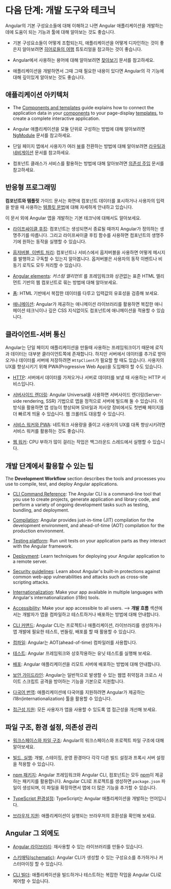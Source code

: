 <!--
# Next steps: tools and techniques
-->
# 다음 단계: 개발 도구와 테크닉

<!--
After you understand the basic Angular building blocks, you can learn more
about the features and tools that can help you develop and deliver Angular applications.

* Work through the [Tour of Heroes](tutorial) tutorial to get a feel for how to fit the basic building blocks together to create a well-designed application.

* Check out the [Glossary](guide/glossary) to understand Angular-specific terms and usage.

* Use the documentation to learn about key features in more depth, according to your stage of development and areas of interest.
-->
Angular의 기본 구성요소들에 대해 이해하고 나면 Angular 애플리케이션을 개발하는 데에 도움이 되는 기능과 툴에 대해 알아보는 것도 좋습니다.

* 기본 구성요소들이 어떻게 조합되는지, 애플리케이션을 어떻게 디자인하는 것이 좋은지 알아보려면 [히어로들의 여행](tutorial) 튜토리얼을 참고하는 것이 좋습니다.

* Angular에서 사용하는 용어에 대해 알아보려면 [찾아보기](guide/glossary) 문서를 참고하세요.

* 애플리케이션을 개발하면서 그때 그때 필요한 내용이 있다면 Angular의 각 기능에 대해 깊이있게 알아보는 것도 좋습니다.



<!--
## Application architecture
-->
## 애플리케이션 아키텍처

<!--
* The [Components and templates](guide/displaying-data) guide explains how to connect the application data in your [components](guide/glossary#component) to your page-display [templates](guide/glossary#template), to create a complete interactive application.

* The [NgModules](guide/ngmodules) guide provides in-depth information on the modular structure of an Angular application.

* The [Routing and navigation](guide/router) guide provides in-depth information on how to construct applications that allow a user to navigate to different [views](guide/glossary#view) within your single-page app.

* The [Dependency injection](guide/dependency-injection) guide provides in-depth information on how to construct an application such that each component class can acquire the services and objects it needs to perform its function.
-->
* The [Components and templates](guide/displaying-data) guide explains how to connect the application data in your [components](guide/glossary#component) to your page-display [templates](guide/glossary#template), to create a complete interactive application.

* Angular 애플리케이션을 모듈 단위로 구성하는 방법에 대해 알아보려면 [NgModule](guide/ngmodules) 문서를 참고하세요.

* 단일 페이지 앱에서 사용자가 여러 [뷰](guide/glossary#view)를 전환하는 방법에 대해 알아보려면 [라우팅과 네비게이션](guide/router) 문서를 참고하세요.

* 컴포넌트 클래스가 서비스를 활용하는 방법에 대해 알아보려면 [의존성 주입](guide/dependency-injection) 문서를 참고하세요.

<!--
## Responsive programming
-->
## 반응형 프로그래밍

<!--
The **Components and Templates** guide provides guidance and details of the [template syntax](guide/template-syntax) that you use to display your component data when and where you want it within a view, and to collect input from users that you can respond to.

Additional pages and sections describe some basic programming techniques for Angular apps.

* [Lifecycle hooks](guide/lifecycle-hooks): Tap into key moments in the lifetime of a component, from its creation to its destruction, by implementing the lifecycle hook interfaces.

* [Observables and event processing](guide/observables): How to use observables with components and services to publish and subscribe to messages of any type, such as user-interaction events and asynchronous operation results.

* [Angular elements](guide/elements): How to package components as *custom elements* using Web Components, a web standard for defining new HTML elements in a framework-agnostic way.

* [Forms](guide/forms-overview): Support complex data entry scenarios with HTML-based input validation.

* [Animations](guide/animations): Use Angular's animation library to animate component behavior
without deep knowledge of animation techniques or CSS.
-->
**컴포넌트와 템플릿** 가이드 문서는 화면에 컴포넌트 데이터를 표시하거나 사용자의 입력을 받을 때 사용하는 [템플릿 문법](guide/template-syntax)에 대해 자세하게 안내하고 있습니다.

이 문서 외에 Angular 앱을 개발하는 기본 테크닉에 대해서도 알아보세요.

* [라이프싸이클 후킹](guide/lifecycle-hooks): 컴포넌트는 생성되면서 종료될 때까지 Angular가 정의하는 생명주기를 따릅니다. 그리고 라이프싸이클 후킹 함수를 사용하면 컴포넌트의 생명주기에 원하는 동작을 실행할 수 있습니다.

* [옵저버블, 이벤트 처리](guide/observables): 컴포넌트나 서비스에서 옵저버블을 사용하면 어떻게 메시지를 발행하고 구독할 수 있는지 알아봅니다. 옵저버블은 사용자의 동작 이벤트나 비동기 로직도 모두 처리할 수 있습니다.

* [Angular elements](guide/elements): *커스텀 엘리먼트* 를 프레임워크와 상관없는 표준 HTML 엘리먼트 기반의 웹 컴포넌트로 묶는 방법에 대해 알아보세요.

* [폼](guide/forms-overview): HTML 기반에서 복잡한 데이터를 다루고 입력값의 유효성을 검증해 보세요.

* [애니메이션](guide/animations): Angular가 제공하는 애니메이션 라이브러리를 활용하면 복잡한 애니메이션 테크닉이나 깊은 CSS 지식없이도 컴포넌트에 애니메이션을 적용할 수 있습니다.


<!--
## Client-server interaction
-->
## 클라이언트-서버 통신

<!--
Angular provides a framework for single-page apps, where most of the logic and data resides on the client.
Most apps still need to access a server using the `HttpClient` to access and save data.
For some platforms and applications, you might also want to use the PWA (Progressive Web App) model to improve the user experience.

* [HTTP](guide/http): Communicate with a server to get data, save data, and invoke server-side actions with an HTTP client.
* [Server-side rendering](guide/universal): Angular Universal generates static application pages on the server through server-side rendering (SSR). This allows you to run your Angular app on the server in order to improve performance and show the first page quickly on mobile and low-powered devices, and also facilitate web crawlers.

* [Service workers and PWA](guide/service-worker-intro): Use a service worker to reduce dependency on the network and significantly improve the user experience.

* [Web workers](guide/web-worker): Learn how to run CPU-intensive computations in a background thread.
-->
Angular는 단일 페이지 애플리케이션을 만들때 사용하는 프레임워크이기 때문에 로직과 데이터는 대부분 클라이언트쪽에 존재합니다.
하지만 서버에서 데이터를 추가로 받아오거나 데이터를 서버에 저장하려면 `HttpClient`가 필요할 할 때도 있습니다.
사용자의 UX를 향상시키기 위해 PWA(Progressive Web App)을 도입해야 할 수도 있습니다.

* [HTTP](guide/http): 서버에서 데이터를 가져오거나 서버로 데이터를 보낼 때 사용하는 HTTP 서비스입니다.

* [서버사이드 렌더링](guide/universal): Angular Universal을 사용하면 서버사이드 렌더링(Server-side rendering, SSR) 기법으로 앱을 정적으로 서버에 빌드해 둘 수 있습니다. 이 방식을 활용하면 앱 성능이 향상되며 모바일과 저사양 장비에서도 첫번째 페이지를 더 빠르게 띄울  수 있습니다. 웹 크롤러도 대응할 수 있습니다.

* [서비스 워커와 PWA](guide/service-worker-intro): 네트워크 사용량을 줄이고 사용자의 UX를 대폭 향상시키려면 서비스 워커를 활용하는 것도 좋습니다.

* [웹 워커](guide/web-worker): CPU 부하가 많이 걸리는 작업은 백그라운드 스레드에서 실행할 수 있습니다.


<!--
## Support for the development cycle
-->
## 개발 단계에서 활용할 수 있는 팁

The **Development Workflow** section describes the tools and processes you use to compile, test, and deploy Angular applications.

* [CLI Command Reference](cli): The Angular CLI is a command-line tool that you use to create projects, generate application and library code, and perform a variety of ongoing development tasks such as testing, bundling, and deployment.

* [Compilation](guide/aot-compiler): Angular provides just-in-time (JIT) compilation for the development environment, and ahead-of-time (AOT) compilation for the production environment.

* [Testing platform](guide/testing): Run unit tests on your application parts as they interact with the Angular framework.

* [Deployment](guide/deployment): Learn techniques for deploying your Angular application to a remote server.

* [Security guidelines](guide/security): Learn about Angular's built-in protections against common web-app vulnerabilities and attacks such as cross-site scripting attacks.

* [Internationalization](guide/i18n): Make your app available in multiple languages with Angular's internationalization (i18n) tools.

* [Accessibility](guide/accessibility): Make your app accessible to all users.
-->
**개발 흐름** 섹션에서는 개발자가 앱을 컴파일하고 테스트하거나 배포하는 방법에 대해 안내합니다.

* [CLI 커맨드](cli): Angular CLI는 프로젝트나 애플리케이션, 라이브러리를 생성하거나 앱 개발에 필요한 테스트, 번들링, 배포를 할 때 활용할 수 있습니다.

* [컴파일](guide/aot-compiler): Angular는 AOT(ahead-of-time) 컴파일러를 사용합니다.

* [테스트](guide/testing): Angular 프레임워크와 상호작용하는 유닛 테스트를 실행해 보세요.

* [배포](guide/deployment): Angular 애플리케이션을 리모트 서버에 배포하는 방법에 대해 안내합니다.

* [보안 가이드라인](guide/security): Angular는 일반적으로 발생할 수 있는 웹앱 취약점과 크로스 사이트 스크립트 공격을 방어하는 기능을 기본으로 지원합니다.

* [다국어 번역](guide/i18n): 애플리케이션에 다국어를 지원하려면 Angular가 제공하는 i18n(internationalization) 툴을 활용할 수 있습니다.

* [접근성 지원](guide/accessibility): 모든 사용자가 앱을 사용할 수 있도록 앱 접근성을 개선해 보세요.


<!--
## File structure, configuration, and dependencies
-->
## 파일 구조, 환경 설정, 의존성 관리

<!--
* [Workspace and file structure](guide/file-structure): Understand the structure of Angular workspace and project folders.

* [Building and serving](guide/build): Learn to define different build and proxy server configurations for your project, such as development, staging, and production.

* [npm packages](guide/npm-packages): The Angular Framework, Angular CLI, and components used by Angular applications are packaged as [npm](https://docs.npmjs.com/) packages and distributed via the npm registry. The Angular CLI creates a default `package.json` file, which specifies a starter set of packages that work well together and jointly support many common application scenarios.

* [TypeScript configuration](guide/typescript-configuration): TypeScript is the primary language for Angular application development.

* [Browser support](guide/browser-support): Make your apps compatible across a wide range of browsers.
-->
* [워크스페이스와 파일 구조](guide/file-structure): Angular의 워크스페이스와 프로젝트 파일 구조에 대해 알아보세요.

* [빌드, 실행](guide/build): 개발, 스테이징, 운영 환경마다 각각 다른 빌드 설정과 프록시 서버 설정을 적용할 수 있습니다.

* [npm 패키지](guide/npm-packages): Angular 프레임워크와 Angular CLI, 컴포넌트는 모두 [npm](https://docs.npmjs.com/)이 제공하는 패키지를 활용합니다. Angular CLI로 프로젝트를 생성하면 `package.json` 파일이 생성되며, 이 파일을 확장하면서 앱에 더 많은 기능을 추가할 수 있습니다.

* [TypeScript 환경설정](guide/typescript-configuration): TypeScript는 Angular 애플리케이션을 개발하는 언어입니다.

* [브라우저 지원](guide/browser-support): 애플리케이션이 실행되는 브라우저의 호환성을 확인해 보세요.


<!--
## Extending Angular
-->
## Angular 그 외에도

<!--
* [Angular libraries](guide/libraries): Learn about using and creating re-usable libraries.

* [Schematics](guide/schematics): Learn about customizing and extending the CLI's generation capabilities.

* [CLI builders](guide/cli-builder): Learn about customizing and extending the CLI's ability to apply tools to perform complex tasks, such as building and testing applications.
-->
* [Angular 라이브러리](guide/libraries): 재사용할 수 있는 라이브러리를 만들수 있습니다.

* [스키매틱(schematic)](guide/schematics): Angular CLI가 생성할 수 있는 구성요소를 추가하거나 커스터마이징 할 수 있습니다.

* [CLI 빌더](guide/cli-builder): 애플리케이션을 빌드하거나 테스트하는 복잡한 작업을 Angular CLI로 제어할 수 있습니다.